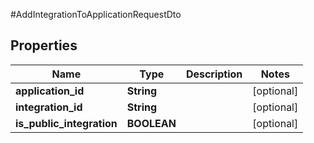 #AddIntegrationToApplicationRequestDto

## Properties
Name | Type | Description | Notes
------------ | ------------- | ------------- | -------------
**application_id** | **String** |  | [optional] 
**integration_id** | **String** |  | [optional] 
**is_public_integration** | **BOOLEAN** |  | [optional] 

